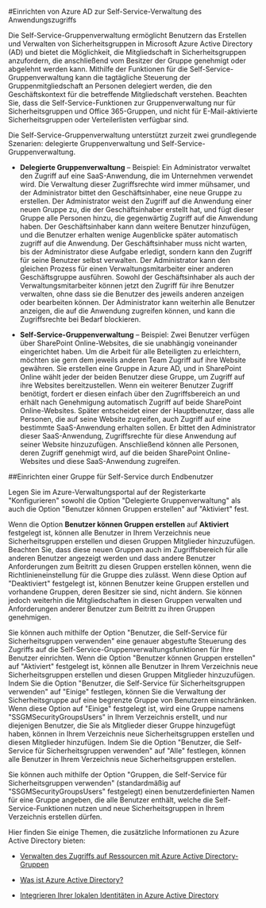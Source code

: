 <properties
	pageTitle="Einrichten von Azure AD zur Self-Service-Verwaltung des Anwendungszugriffs | Microsoft Azure"
	description="Übersicht der Self-Service-Gruppenverwaltung, die Benutzern das Erstellen und Verwalten von Sicherheitsgruppen in Microsoft Azure Active Directory (AD) ermöglicht und die Möglichkeit bietet, die Mitgliedschaft in Sicherheitsgruppen anzufordern."
	services="active-directory"
	documentationCenter=""
    authors="femila"
	manager="stevenpo" 
	editor=""
	tags="azure-classic-portal"/>

<tags
	ms.service="active-directory"
	ms.workload="identity"
	ms.tgt_pltfrm="na"
	ms.devlang="na"
	ms.topic="article"
	ms.date="10/09/2015"
	ms.author="femila"/>

#Einrichten von Azure AD zur Self-Service-Verwaltung des Anwendungszugriffs

Die Self-Service-Gruppenverwaltung ermöglicht Benutzern das Erstellen und Verwalten von Sicherheitsgruppen in Microsoft Azure Active Directory (AD) und bietet die Möglichkeit, die Mitgliedschaft in Sicherheitsgruppen anzufordern, die anschließend vom Besitzer der Gruppe genehmigt oder abgelehnt werden kann. Mithilfe der Funktionen für die Self-Service-Gruppenverwaltung kann die tagtägliche Steuerung der Gruppenmitgliedschaft an Personen delegiert werden, die den Geschäftskontext für die betreffende Mitgliedschaft verstehen. Beachten Sie, dass die Self-Service-Funktionen zur Gruppenverwaltung nur für Sicherheitsgruppen und Office 365-Gruppen, und nicht für E-Mail-aktivierte Sicherheitsgruppen oder Verteilerlisten verfügbar sind.

Die Self-Service-Gruppenverwaltung unterstützt zurzeit zwei grundlegende Szenarien: delegierte Gruppenverwaltung und Self-Service-Gruppenverwaltung.


- **Delegierte Gruppenverwaltung** – Beispiel: Ein Administrator verwaltet den Zugriff auf eine SaaS-Anwendung, die im Unternehmen verwendet wird. Die Verwaltung dieser Zugriffsrechte wird immer mühsamer, und der Administrator bittet den Geschäftsinhaber, eine neue Gruppe zu erstellen. Der Administrator weist den Zugriff auf die Anwendung einer neuen Gruppe zu, die der Geschäftsinhaber erstellt hat, und fügt dieser Gruppe alle Personen hinzu, die gegenwärtig Zugriff auf die Anwendung haben. Der Geschäftsinhaber kann dann weitere Benutzer hinzufügen, und die Benutzer erhalten wenige Augenblicke später automatisch zugriff auf die Anwendung. Der Geschäftsinhaber muss nicht warten, bis der Administrator diese Aufgabe erledigt, sondern kann den Zugriff für seine Benutzer selbst verwalten. Der Administrator kann den gleichen Prozess für einen Verwaltungsmitarbeiter einer anderen Geschäftsgruppe ausführen. Sowohl der Geschäftsinhaber als auch der Verwaltungsmitarbeiter können jetzt den Zugriff für ihre Benutzer verwalten, ohne dass sie die Benutzer des jeweils anderen anzeigen oder bearbeiten können. Der Administrator kann weiterhin alle Benutzer anzeigen, die auf die Anwendung zugreifen können, und kann die Zugriffsrechte bei Bedarf blockieren.


- **Self-Service-Gruppenverwaltung** – Beispiel: Zwei Benutzer verfügen über SharePoint Online-Websites, die sie unabhängig voneinander eingerichtet haben. Um die Arbeit für alle Beteiligten zu erleichtern, möchten sie gern dem jeweils anderen Team Zugriff auf ihre Website gewähren. Sie erstellen eine Gruppe in Azure AD, und in SharePoint Online wählt jeder der beiden Benutzer diese Gruppe, um Zugriff auf ihre Websites bereitzustellen. Wenn ein weiterer Benutzer Zugriff benötigt, fordert er diesen einfach über den Zugriffsbereich an und erhält nach Genehmigung automatisch Zugriff auf beide SharePoint Online-Websites. Später entscheidet einer der Hauptbenutzer, dass alle Personen, die auf seine Website zugreifen, auch Zugriff auf eine bestimmte SaaS-Anwendung erhalten sollen. Er bittet den Administrator dieser SaaS-Anwendung, Zugriffsrechte für diese Anwendung auf seiner Website hinzuzufügen. Anschließend können alle Personen, deren Zugriff genehmigt wird, auf die beiden SharePoint Online-Websites und diese SaaS-Anwendung zugreifen.



##Einrichten einer Gruppe für Self-Service durch Endbenutzer

Legen Sie im Azure-Verwaltungsportal auf der Registerkarte "Konfigurieren" sowohl die Option "Delegierte Gruppenverwaltung" als auch die Option "Benutzer können Gruppen erstellen" auf "Aktiviert" fest.

Wenn die Option **Benutzer können Gruppen erstellen** auf **Aktiviert** festgelegt ist, können alle Benutzer in Ihrem Verzeichnis neue Sicherheitsgruppen erstellen und diesen Gruppen Mitglieder hinzuzufügen. Beachten Sie, dass diese neuen Gruppen auch im Zugriffsbereich für alle anderen Benutzer angezeigt werden und dass andere Benutzer Anforderungen zum Beitritt zu diesen Gruppen erstellen können, wenn die Richtlinieneinstellung für die Gruppe dies zulässt. Wenn diese Option auf "Deaktiviert" festgelegt ist, können Benutzer keine Gruppen erstellen und vorhandene Gruppen, deren Besitzer sie sind, nicht ändern. Sie können jedoch weiterhin die Mitgliedschaften in diesen Gruppen verwalten und Anforderungen anderer Benutzer zum Beitritt zu ihren Gruppen genehmigen.

Sie können auch mithilfe der Option "Benutzer, die Self-Service für Sicherheitsgruppen verwenden" eine genauer abgestufte Steuerung des Zugriffs auf die Self-Service-Gruppenverwaltungsfunktionen für Ihre Benutzer einrichten. Wenn die Option "Benutzer können Gruppen erstellen" auf "Aktiviert" festgelegt ist, können alle Benutzer in Ihrem Verzeichnis neue Sicherheitsgruppen erstellen und diesen Gruppen Mitglieder hinzuzufügen. Indem Sie die Option "Benutzer, die Self-Service für Sicherheitsgruppen verwenden" auf "Einige" festlegen, können Sie die Verwaltung der Sicherheitsgruppe auf eine begrenzte Gruppe von Benutzern einschränken. Wenn diese Option auf "Einige" festgelegt ist, wird eine Gruppe namens "SSGMSecurityGroupsUsers" in Ihrem Verzeichnis erstellt, und nur diejenigen Benutzer, die Sie als Mitglieder dieser Gruppe hinzugefügt haben, können in Ihrem Verzeichnis neue Sicherheitsgruppen erstellen und diesen Mitglieder hinzufügen. Indem Sie die Option "Benutzer, die Self-Service für Sicherheitsgruppen verwenden" auf "Alle" festlegen, können alle Benutzer in Ihrem Verzeichnis neue Sicherheitsgruppen erstellen.

Sie können auch mithilfe der Option "Gruppen, die Self-Service für Sicherheitsgruppen verwenden" (standardmäßig auf "SSGMSecurityGroupsUsers" festgelegt) einen benutzerdefinierten Namen für eine Gruppe angeben, die alle Benutzer enthält, welche die Self-Service-Funktionen nutzen und neue Sicherheitsgruppen in Ihrem Verzeichnis erstellen dürfen.

Hier finden Sie einige Themen, die zusätzliche Informationen zu Azure Active Directory bieten:

* [Verwalten des Zugriffs auf Ressourcen mit Azure Active Directory-Gruppen](active-directory-manage-groups.md)

* [Was ist Azure Active Directory?](active-directory-whatis.md)

* [Integrieren Ihrer lokalen Identitäten in Azure Active Directory](active-directory-aadconnect.md)

<!---HONumber=Oct15_HO3-->